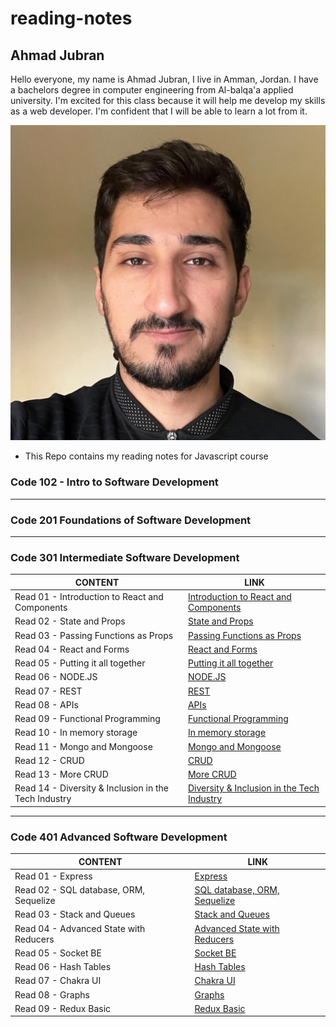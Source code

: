 # reading-notes

## Ahmad Jubran

Hello everyone,
my name is Ahmad Jubran, I live in Amman, Jordan. I have a bachelors degree in computer engineering from Al-balqa'a applied university. I'm excited for this class because it will help me develop my skills as a web developer. I'm confident that I will be able to learn a lot from it.

![Me!](img/AhmadPhoto.jpg)

- This Repo contains my reading notes for Javascript course

### Code 102 - Intro to Software Development

---

### Code 201 Foundations of Software Development

---

### Code 301 Intermediate Software Development

| CONTENT                                              | LINK                                                                   |
| ---------------------------------------------------- | ---------------------------------------------------------------------- |
| Read 01 - Introduction to React and Components       | [Introduction to React and Components](Code301/Read01/README.md)       |
| Read 02 - State and Props                            | [State and Props](Code301/Read02/README.md)                            |
| Read 03 - Passing Functions as Props                 | [Passing Functions as Props](Code301/Read03/README.md)                 |
| Read 04 - React and Forms                            | [React and Forms](Code301/Read04/README.md)                            |
| Read 05 - Putting it all together                    | [Putting it all together](Code301/Read05/README.md)                    |
| Read 06 - NODE.JS                                    | [NODE.JS](Code301/Read06/README.md)                                    |
| Read 07 - REST                                       | [REST](Code301/Read07/README.md)                                       |
| Read 08 - APIs                                       | [APIs](Code301/Read08/README.md)                                       |
| Read 09 - Functional Programming                     | [Functional Programming](Code301/Read09/README.md)                     |
| Read 10 - In memory storage                          | [In memory storage](Code301/Read10/README.md)                          |
| Read 11 - Mongo and Mongoose                         | [Mongo and Mongoose](Code301/Read11/README.md)                         |
| Read 12 - CRUD                                       | [CRUD](Code301/Read12/README.md)                                       |
| Read 13 - More CRUD                                  | [More CRUD](Code301/Read13/README.md)                                  |
| Read 14 - Diversity & Inclusion in the Tech Industry | [Diversity & Inclusion in the Tech Industry](Code301/Read14/README.md) |

---

### Code 401 Advanced Software Development

| CONTENT                                | LINK                                                     |
| -------------------------------------- | -------------------------------------------------------- |
| Read 01 - Express                      | [Express](Code401/Read03/README.md)                      |
| Read 02 - SQL database, ORM, Sequelize | [SQL database, ORM, Sequelize](Code401/Read02/README.md) |
| Read 03 - Stack and Queues             | [Stack and Queues](Code401/Read03/README.md)             |
| Read 04 - Advanced State with Reducers | [Advanced State with Reducers](Code401/Read04/README.md) |
| Read 05 - Socket BE                    | [Socket BE](Code401/Read05/README.md)                    |
| Read 06 - Hash Tables                  | [Hash Tables](Code401/Read06/README.md)                  |
| Read 07 - Chakra UI                    | [Chakra UI](Code401/Read07/README.md)                    |
| Read 08 - Graphs                       | [Graphs](Code401/Read08/README.md)                       |
| Read 09 - Redux Basic                  | [Redux Basic](Code401/Read09/README.md)                  |
